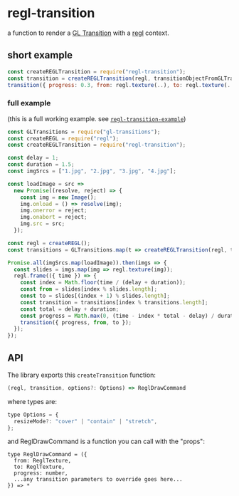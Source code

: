 # regl-transition

a function to render a [GL Transition](https://gl-transitions.com) with a [regl](https://github.com/regl-project/regl) context.

## short example

```js
const createREGLTransition = require("regl-transition");
const transition = createREGLTransition(regl, transitionObjectFromGLTransitions);
transition({ progress: 0.3, from: regl.texture(..), to: regl.texture(..) });
```

### full example

(this is a full working example. see [`regl-transition-example`](https://github.com/gre/gl-transition-libs/tree/master/packages/regl-transition-example))

```js
const GLTransitions = require("gl-transitions");
const createREGL = require("regl");
const createREGLTransition = require("regl-transition");

const delay = 1;
const duration = 1.5;
const imgSrcs = ["1.jpg", "2.jpg", "3.jpg", "4.jpg"];

const loadImage = src =>
  new Promise((resolve, reject) => {
    const img = new Image();
    img.onload = () => resolve(img);
    img.onerror = reject;
    img.onabort = reject;
    img.src = src;
  });

const regl = createREGL();
const transitions = GLTransitions.map(t => createREGLTransition(regl, t));

Promise.all(imgSrcs.map(loadImage)).then(imgs => {
  const slides = imgs.map(img => regl.texture(img));
  regl.frame(({ time }) => {
    const index = Math.floor(time / (delay + duration));
    const from = slides[index % slides.length];
    const to = slides[(index + 1) % slides.length];
    const transition = transitions[index % transitions.length];
    const total = delay + duration;
    const progress = Math.max(0, (time - index * total - delay) / duration);
    transition({ progress, from, to });
  });
});
```

## API

The library exports this `createTransition` function:
```js
(regl, transition, options?: Options) => ReglDrawCommand
```

where types are:

```js
type Options = {
  resizeMode?: "cover" | "contain" | "stretch",
};
```

and ReglDrawCommand is a function you can call with the "props":

```
type ReglDrawCommand = ({
  from: ReglTexture,
  to: ReglTexture,
  progress: number,
  ...any transition parameters to override goes here...
}) => *
```
